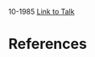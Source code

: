 

10-1985
[Link to Talk](https://www.churchofjesuschrist.org/study/general-conference/1985/10/sunday-afternoon-session?lang=eng)



# References
